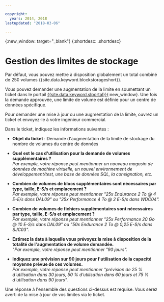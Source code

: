 ```yaml
---

copyright:
  years: 2014, 2018
lastupdated: "2018-03-06"

---
```

{:new_window: target="_blank"}
{:shortdesc: .shortdesc}

# Gestion des limites de stockage

Par défaut, vous pouvez mettre à disposition globalement un total combiné de 250 volumes {{site.data.keyword.blockstorageshort}}.  

Vous pouvez demander une augmentation de la limite en soumettant un ticket dans le portail [{{site.data.keyword.slportal}}](https://control.softlayer.com/){:new_window}. Une fois la demande approuvée, une limite de volume est définie pour un centre de données spécifique.   

Pour demander une mise à jour ou une augmentation de la limite, ouvrez un ticket et envoyez-le à votre ingénieur commercial. 

Dans le ticket, indiquez les informations suivantes : 

- **Objet du ticket** : Demande d'augmentation de la limite de stockage du nombre de volumes du centre de données

- **Quel est le cas d'utilisation pour la demande de volumes supplémentaires ?** <br />
*Par exemple, votre réponse peut mentionner un nouveau magasin de données de machine virtuelle, un nouvel environnement de développement/test, une base de données SQL, la consignation, etc.* 

- **Combien de volumes de blocs supplémentaires sont nécessaires par type, taille, E-S/s et emplacement ?** <br />
*Par exemple, votre réponse peut mentionner "25x Endurance 2 To @ 4 E-E/s dans DAL09" ou "25x Performance 4 To @ 2 E-S/s dans WDC04".* 

- **Combien de volumes de fichiers supplémentaires sont nécessaires par type, taille, E-S/s et emplacement ?** <br />
*Par exemple, votre réponse peut mentionner "25x Performance 20 Go @ 10 E-S/s dans DAL09" ou "50x Endurance 2 To @ 0,25 E-S/s dans SJC03".*
 
- **Estimez la date à laquelle vous prévoyez la mise à disposition de la totalité de l'augmentation de volume demandée.** <br />
 "*Par exemple, votre réponse peut mentionner "90 jours".* 

- **Indiquez une prévision sur 90 jours pour l'utilisation de la capacité moyenne prévue de ces volumes.** <br />
*Par exemple, votre réponse peut mentionner "prévision de 25 % d'utilisation dans 30 jours, 50 % d'utilisation dans 60 jours et 75 % d'utilisation dans 90 jours".* 

Une réponse à l'ensemble des questions ci-dessus est requise. Vous serez averti de la mise à jour de vos limites via le ticket.  
